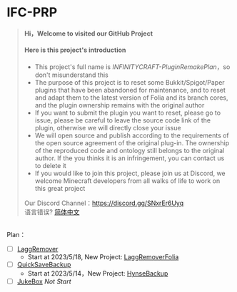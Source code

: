 # IFC-PRP
> #### Hi，Welcome to visited our GitHub Project
> #### Here is this project's introduction
>
> - This project's full name is *INFINITYCRAFT-PluginRemakePlan*，so don't misunderstand this
> - The purpose of this project is to reset some Bukkit/Spigot/Paper plugins that have been abandoned for maintenance, and to reset and adapt them to the latest version of Folia and its branch cores, and the plugin ownership remains with the original author
> - If you want to submit the plugin you want to reset, please go to issue, please be careful to leave the source code link of the plugin, otherwise we will directly close your issue
> - We will open source and publish according to the requirements of the open source agreement of the original plug-in. The ownership of the reproduced code and ontology still belongs to the original author. If the you thinks it is an infringement, you can contact us to delete it
> - If you would like to join this project, please join us at Discord, we welcome Minecraft developers from all walks of life to work on this great project
>
>  Our Discord Channel：https://discord.gg/SNxrEr6Uyq<br>
>  语言错误? [简体中文](https://github.com/xiaoyueyoqwq/IFC-PRP/blob/main/README.md)<br>
<br>
Plan：  

- [ ] [LaggRemover](https://www.spigotmc.org/resources/laggremover.6149/)
  - Start at 2023/5/18, New Project: [LaggRemoverFolia](https://github.com/RIvance/LaggRemoverFolia)
- [ ] [QuickSaveBackup](https://github.com/rockyhawk64/QuickSaveBackups)
  - Start at 2023/5/14，New Project: [HynseBackup](https://github.com/MidnightTale/HynseBackup)
- [ ] [JukeBox](https://github.com/SkytAsul/JukeBox/issues/46#issuecomment-1537447821) *Not Start*

